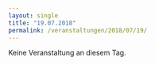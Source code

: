 ```yaml
---
layout: single
title: "19.07.2018"
permalink: /veranstaltungen/2018/07/19/
---
```


Keine Veranstaltung an diesem Tag.
